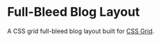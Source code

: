 # Full-Bleed Blog Layout
A CSS grid full-bleed blog layout built for [CSS Grid](https://cssgrid.io).